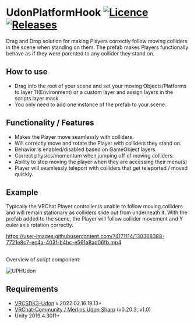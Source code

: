 
# UdonPlatformHook  [![Licence](https://img.shields.io/github/license/Superbstingray/UdonPlayerPlatformHook?color=blue&label=License)](https://github.com/Superbstingray/UdonPlayerPlatformHook/blob/main/LICENSE) [![Releases](https://img.shields.io/github/v/tag/Superbstingray/UdonPlayerPlatformHook?color=blue&label=Download)](https://github.com/Superbstingray/UdonPlayerPlatformHook/releases/download/v1.37/UdonPlatformHook.v1.37.unitypackage)

 Drag and Drop solution for making Players correctly follow moving colliders in the scene when standing on them. The prefab makes Players functionally behave as if they were parented to any collider they stand on.
## How to use
* Drag into the root of your scene and set your moving Objects/Platforms to layer 11(Environment) or a custom layer and assign layers in the scripts layer mask.
* You only need to add one instance of the prefab to your scene.

## Functionality / Features

* Makes the Player move seamlessly with colliders.
* Will correctly move and rotate the Player with colliders they stand on.
* Behavior is enabled/disabled based on GameObject layers.
* Correct physics/momentum when jumping off of moving colliders.
* Ability to stop moving the player when they are accessing their menu(s)
* Player will seamlessly teleport with colliders that get teleported / moved quickly.

## Example
Typically the VRChat Player controller is unable to follow moving colliders and will remain stationary as colliders slide out from underneath it. With the prefab added to the scene, the Player will follow collider movement and Y euler axis rotation correctly.

https://user-images.githubusercontent.com/74171114/130368388-7721e8c7-ec4a-403f-b4bc-e561a8ad06fb.mp4

##
Overview of script component:

![UPHUdon](https://user-images.githubusercontent.com/74171114/165277190-5be33308-f2f3-43b6-a14c-c1dc019797b1.png)

## Requirements
 
 * [VRCSDK3-Udon](https://vrchat.com/home/download) v.2022.02.16.19.13+
 * [VRChat-Community / Merlins Udon Sharp](https://github.com/vrchat-community/UdonSharp) (v0.20.3, v1.0)
 * Unity 2019.4.30f1+
